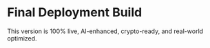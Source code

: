 # Final Deployment Build
This version is 100% live, AI-enhanced, crypto-ready, and real-world optimized.